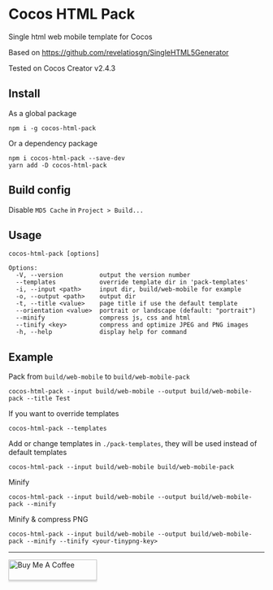 # Cocos HTML Pack

Single html web mobile template for Cocos

Based on https://github.com/revelatiosgn/SingleHTML5Generator

Tested on Cocos Creator v2.4.3

## Install

As a global package

```
npm i -g cocos-html-pack
```

Or a dependency package

```
npm i cocos-html-pack --save-dev
yarn add -D cocos-html-pack
```

## Build config

Disable `MD5 Cache` in `Project > Build...`

## Usage

```
cocos-html-pack [options]

Options:
  -V, --version          output the version number
  --templates            override template dir in 'pack-templates'
  -i, --input <path>     input dir, build/web-mobile for example
  -o, --output <path>    output dir
  -t, --title <value>    page title if use the default template
  --orientation <value>  portrait or landscape (default: "portrait")
  --minify               compress js, css and html
  --tinify <key>         compress and optimize JPEG and PNG images
  -h, --help             display help for command
```

## Example

Pack from `build/web-mobile` to `build/web-mobile-pack`

```
cocos-html-pack --input build/web-mobile --output build/web-mobile-pack --title Test
```

If you want to override templates

```
cocos-html-pack --templates
```

Add or change templates in `./pack-templates`, they will be used instead of default templates

```
cocos-html-pack --input build/web-mobile build/web-mobile-pack
```

Minify

```
cocos-html-pack --input build/web-mobile --output build/web-mobile-pack --minify
```

Minify & compress PNG

```
cocos-html-pack --input build/web-mobile --output build/web-mobile-pack --minify --tinify <your-tinypng-key>
```

---

<a href="https://www.buymeacoffee.com/JTld5n4" target="_blank"><img src="https://www.buymeacoffee.com/assets/img/custom_images/orange_img.png" alt="Buy Me A Coffee" style="height: 41px !important;width: 174px !important;box-shadow: 0px 3px 2px 0px rgba(190, 190, 190, 0.5) !important;-webkit-box-shadow: 0px 3px 2px 0px rgba(190, 190, 190, 0.5) !important;" ></a>
